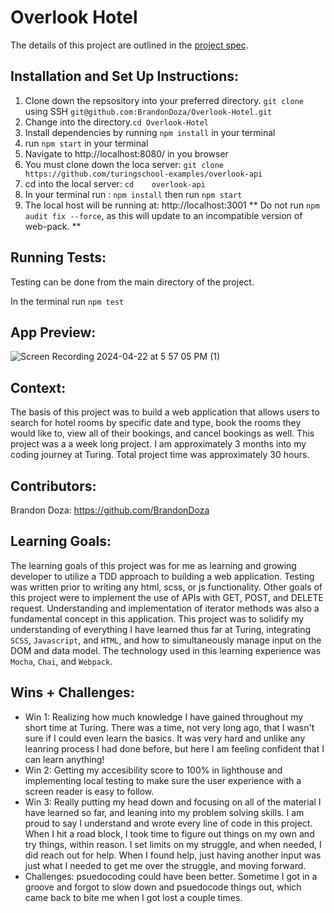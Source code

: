 # Overlook Hotel

The details of this project are outlined in the <a href="https://frontend.turing.edu/projects/overlook.html">project spec</a>.

## Installation and Set Up Instructions:
1. Clone down the repsository into your preferred directory.
`git clone` using SSH `git@github.com:BrandonDoza/Overlook-Hotel.git`
2. Change into the directory.`cd Overlook-Hotel`
3. Install dependencies by running `npm install` in your terminal
4. run `npm start` in your terminal
5. Navigate to http://localhost:8080/ in you browser
6. You must clone down the loca server: `git clone https://github.com/turingschool-examples/overlook-api`
7. cd into the local server: `cd 	overlook-api`
8. In your terminal run  : `npm install` then run `npm start`
9. The local host will be running at: http://localhost:3001
** Do not run `npm audit fix --force`, as this will update to an incompatible version of web-pack. **

## Running Tests:
Testing can be done from the main directory of the project. 

In the terminal run `npm test`

## App Preview:


![Screen Recording 2024-04-22 at 5 57 05 PM (1)](https://github.com/BrandonDoza/Overlook-Hotel/assets/141676838/1c5c769a-0675-4095-8126-3a8bc63ef894)


## Context:
The basis of this project was to build a web application that allows users to search for hotel rooms by specific date and type, book the rooms they would like to, view all of their bookings, and cancel bookings as well. This project was a a week long project. I am approximately 3 months into my coding journey at Turing. Total project time was approximately 30 hours.

## Contributors:
Brandon Doza: https://github.com/BrandonDoza

## Learning Goals:
The learning goals of this project was for me as learning and growing developer to utilize a TDD approach to building a web application. Testing was written prior to writing any html, scss, or js functionality. Other goals of this project were to implement the use of APIs with GET, POST, and DELETE request. Understanding and implementation of iterator methods was also a fundamental concept in this application. This project was to  solidify my understanding of everything I have learned thus far at Turing, integrating `SCSS`, `Javascript`, and `HTML`, and how to simultaneously manage input on the DOM and data model. The technology used in this learning experience was `Mocha`, `Chai`, and `Webpack`.

## Wins + Challenges:
- Win 1: Realizing how much knowledge I have gained throughout my short time at Turing. There was a time, not very long ago, that I wasn't sure if I could even learn the basics. It was very hard and unlike any leanring process I had done before, but here I am feeling confident that I can learn anything!
- Win 2: Getting my accesibility score to 100% in lighthouse and implementing local testing to make sure the user experience with a screen reader is easy to follow.  
- Win 3: Really putting my head down and focusing on all of the material I have learned so far, and leaning into my problem solving skills. I am proud to say I understand and wrote every line of code in this project. When I hit a road block, I took time to figure out things on my own and try things, within reason. I set limits on my struggle, and when needed, I did reach out for help. When I found help, just having another input was just what I needed to get me over the struggle, and moving forward. 
- Challenges: psuedocoding could have been better. Sometime I got in a groove and forgot to slow down and psuedocode things out, which came back to bite me when I got lost a couple times. 
